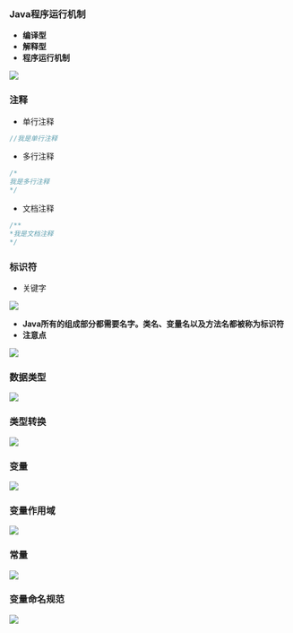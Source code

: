 ### Java程序运行机制

* **编译型**
* **解释型**
* **程序运行机制**

![](C:\Users\86187\Desktop\Java\java截图\Java程序运行机制.png)

### 注释

* 单行注释 

```java
//我是单行注释
```

* 多行注释

```java
/*
我是多行注释
*/
```

* 文档注释

```java
/**
*我是文档注释
*/
```

### 标识符

- 关键字

![](C:\Users\86187\Desktop\Java\java截图\java标识符.png)

* **Java所有的组成部分都需要名字。类名、变量名以及方法名都被称为标识符**
* **注意点**

![](C:\Users\86187\Desktop\Java\java截图\java标识符注意点.png)

### 数据类型

![](C:\Users\86187\Desktop\Java\java截图\数据类型.png)

### 类型转换

![](C:\Users\86187\Desktop\Java\java截图\类型转换.png)

### 变量

![](C:\Users\86187\Desktop\Java\java截图\变量.png)

### 变量作用域

![](C:\Users\86187\Desktop\Java\java截图\变量作用域.png)

### 常量

![](C:\Users\86187\Desktop\Java\java截图\常量.png)

### 变量命名规范

![](C:\Users\86187\Desktop\Java\java截图\变量命名规范.png)